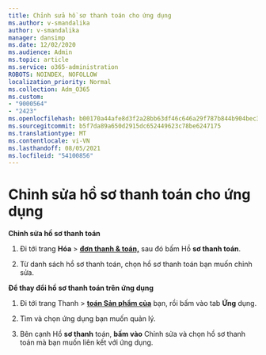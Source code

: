 ```yaml
---
title: Chỉnh sửa hồ sơ thanh toán cho ứng dụng
ms.author: v-smandalika
author: v-smandalika
manager: dansimp
ms.date: 12/02/2020
ms.audience: Admin
ms.topic: article
ms.service: o365-administration
ROBOTS: NOINDEX, NOFOLLOW
localization_priority: Normal
ms.collection: Adm_O365
ms.custom:
- "9000564"
- "2423"
ms.openlocfilehash: b00170a44afe8d3f2a28bb63df46c646a29f787b844b904bec3b3006fefba300
ms.sourcegitcommit: b5f7da89a650d2915dc652449623c78be6247175
ms.translationtype: MT
ms.contentlocale: vi-VN
ms.lasthandoff: 08/05/2021
ms.locfileid: "54100856"
---
```

# <a name="edit-billing-profile-for-apps"></a>Chỉnh sửa hồ sơ thanh toán cho ứng dụng

**Chỉnh sửa hồ sơ thanh toán**

1. Đi tới trang **Hóa**  >  **[đơn thanh & toán,](https://go.microsoft.com/fwlink/p/?linkid=848039)** sau đó bấm Hồ **sơ thanh toán**.

2. Từ danh sách hồ sơ thanh toán, chọn hồ sơ thanh toán bạn muốn chỉnh sửa.

**Để thay đổi hồ sơ thanh toán trên ứng dụng**

1. Đi tới trang Thanh  >  **[toán Sản phẩm của](https://go.microsoft.com/fwlink/p/?linkid=842054)** bạn, rồi bấm vào tab **Ứng** dụng.

2. Tìm và chọn ứng dụng bạn muốn quản lý.  

3. Bên cạnh Hồ **sơ thanh** toán, **bấm vào** Chỉnh sửa và chọn hồ sơ thanh toán mà bạn muốn liên kết với ứng dụng.